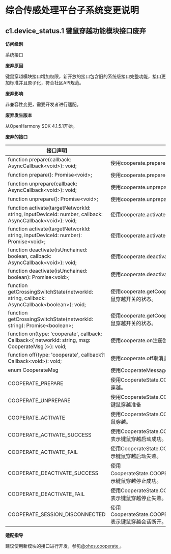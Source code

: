 # 综合传感处理平台子系统变更说明

## c1.device_status.1 键鼠穿越功能模块接口废弃

**访问级别**

系统接口

**废弃原因**

键鼠穿越模块接口增加权限，新开放的接口包含旧的系统级接口完整功能，接口更加标准并且原子化，符合社区API规范。

**废弃影响**

非兼容性变更，需要开发者进行适配。

**废弃发生版本**

从OpenHarmony SDK 4.1.5.1开始。

**废弃的接口**

| 接口声明                                                     | 废弃说明                                                     | 替代接口                                                     |
| ------------------------------------------------------------ | ------------------------------------------------------------ | ------------------------------------------------------------ |
| function prepare(callback: AsyncCallback&lt;void&gt;): void; | 使用cooperate.prepareCooperate接口准备键鼠穿越。             | function prepareCooperate(callback: AsyncCallback&lt;void&gt;): void; |
| function prepare(): Promise&lt;void&gt;;                     | 使用cooperate.prepareCooperate接口准备键鼠穿越。             | function prepareCooperate(): Promise&lt;void&gt;;            |
| function unprepare(callback: AsyncCallback&lt;void&gt;): void; | 使用cooperate.unprepareCooperate取消键鼠穿越准备。           | function unprepareCooperate(callback: AsyncCallback&lt;void&gt;): void; |
| function unprepare(): Promise&lt;void&gt;;                   | 使用cooperate.unprepareCooperate取消键鼠穿越准备。           | function unprepareCooperate(): Promise&lt;void&gt;;          |
| function activate(targetNetworkId: string, inputDeviceId: number, callback: AsyncCallback&lt;void&gt;): void; | 使用cooperate.activateCooperate启动键鼠穿越。                | function activateCooperate(targetNetworkId: string, inputDeviceId: number, callback: AsyncCallback&lt;void&gt;): void; |
| function activate(targetNetworkId: string, inputDeviceId: number): Promise&lt;void&gt;; | 使用cooperate.activateCooperate启动键鼠穿越。                | function activateCooperate(targetNetworkId: string, inputDeviceId: number): Promise&lt;void&gt;; |
| function deactivate(isUnchained: boolean, callback: AsyncCallback&lt;void&gt;): void; | 使用cooperate.deactivateCooperate停止键鼠穿越。              | function deactivateCooperate(isUnchained: boolean, callback: AsyncCallback&lt;void&gt;): void; |
| function deactivate(isUnchained: boolean): Promise&lt;void&gt;; | 使用cooperate.deactivateCooperate停止键鼠穿越。              | function deactivateCooperate(isUnchained: boolean): Promise&lt;void&gt;; |
| function getCrossingSwitchState(networkId: string, callback: AsyncCallback&lt;boolean&gt;): void; | 使用cooperate.getCooperateSwitchState获取目标设备键鼠穿越开关的状态。 | function getCooperateSwitchState(networkId: string, callback: AsyncCallback&lt;boolean&gt;): void; |
| function getCrossingSwitchState(networkId: string): Promise&lt;boolean&gt;; | 使用cooperate.getCooperateSwitchState获取目标设备键鼠穿越开关的状态。 | function getCooperateSwitchState(networkId: string): Promise&lt;boolean&gt;; |
| function on(type: 'cooperate', callback: Callback&lt;{ networkId: string, msg: CooperateMsg }&gt;): void; | 使用cooperate.on注册监听键鼠穿越状态。                       | function on(type: 'cooperateMessage', callback: Callback&lt;CooperateMessage&gt;): void; |
| function off(type: 'cooperate', callback?: Callback&lt;void&gt;): void; | 使用cooperate.off取消监听键鼠穿越状态。                      | function off(type: 'cooperateMessage', callback?: Callback&lt;CooperateMessage&gt;): void; |
| enum CooperateMsg                                            | 使用CooperateMessage表示键鼠穿越的消息通知。                 | interface CooperateMessage                                   |
| COOPERATE_PREPARE                                            | 使用CooperateState.COOPERATE_PREPARE表示准备键鼠穿越。       | CooperateState.COOPERATE_PREPARE                             |
| COOPERATE_UNPREPARE                                          | 使用CooperateState.COOPERATE_UNPREPARE表示取消键鼠穿越准备   | CooperateState.COOPERATE_UNPREPARE                           |
| COOPERATE_ACTIVATE                                           | 使用CooperateState.COOPERATE_ACTIVATE表示启动键鼠穿越。      | CooperateState.COOPERATE_ACTIVATE                            |
| COOPERATE_ACTIVATE_SUCCESS                                   | 使用CooperateState.COOPERATE_ACTIVATE_SUCCESS表示键鼠穿越启动成功。 | CooperateState.COOPERATE_ACTIVATE_SUCCESS                    |
| COOPERATE_ACTIVATE_FAIL                                      | 使用CooperateState.COOPERATE_ACTIVATE_FAILURE表示键鼠穿越启动失败。 | CooperateState.COOPERATE_ACTIVATE_FAILURE                    |
| COOPERATE_DEACTIVATE_SUCCESS                                 | 使用CooperateState.COOPERATE_DEACTIVATE_SUCCESS表示键鼠穿越停止成功。 | CooperateState.COOPERATE_DEACTIVATE_SUCCESS                  |
| COOPERATE_DEACTIVATE_FAIL                                    | 使用CooperateState.COOPERATE_DEACTIVATE_FAILURE表示键鼠穿越停止失败。 | CooperateState.COOPERATE_DEACTIVATE_FAILURE                  |
| COOPERATE_SESSION_DISCONNECTED                               | 使用CooperateState.COOPERATE_SESSION_DISCONNECTED表示键鼠穿越会话断开。 | CooperateState.COOPERATE_SESSION_DISCONNECTED                |

**适配指导**

建议使用新模块的接口进行开发，参见[@ohos.cooperate ](https://gitee.com/openharmony/docs/blob/master/zh-cn/application-dev/reference/apis/js-apis-devicestatus-cooperate.md#cooperateprepare)。


